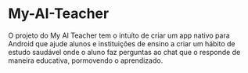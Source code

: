 # My-AI-Teacher
O projeto do My AI Teacher tem o intuíto de criar um app nativo para Android que ajude alunos e instituições de ensino a criar um hábito de estudo saudável onde o aluno faz perguntas ao chat que o responde de maneira educativa, pormovendo o aprendizado.
